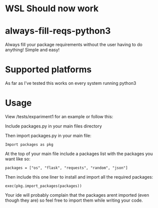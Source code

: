 # WSL Should now work

# always-fill-reqs-python3
Always fill your package requirements without the user having to do anything! Simple and easy!

# Supported platforms

As far as I've tested this works on every system running python3

# Usage
View /tests/expariment1 for an example or follow this:

Include packages.py in your main files directory

Then import packages.py in your main file:

```Import packages as pkg```

At the top of your main file include a packages list with the packages you want like so:

```packages = ["os", "flask", "requests", "random", "json"]```

Then include this one liner to install and import all the required packages:

```exec(pkg.import_packages(packages))```

Your ide will probably complain that the packages arent imported (even though they are) so feel free to import them while writing your code.
